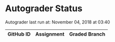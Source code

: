 # Autograder Status
Autograder last run at: November 04, 2018 at 03:40

| GitHub ID | Assignment | Graded Branch |
|-----------|------------|---------------|
